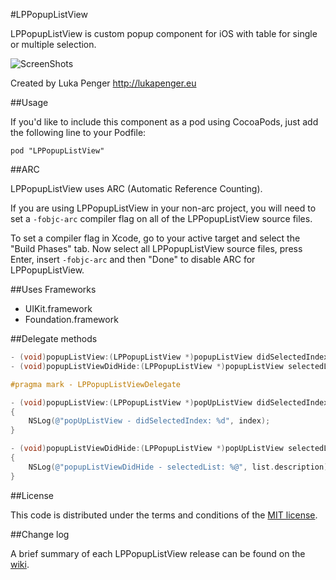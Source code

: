 #LPPopupListView

LPPopupListView is custom popup component for iOS with table for single or multiple selection.

![ScreenShots](ScreenShots/img1.png)

Created by Luka Penger
http://lukapenger.eu

##Usage

If you'd like to include this component as a pod using CocoaPods, just add the following line to your Podfile:

`pod "LPPopupListView"`

##ARC

LPPopupListView uses ARC (Automatic Reference Counting).

If you are using LPPopupListView in your non-arc project, you will need to set a `-fobjc-arc` compiler flag on all of the LPPopupListView source files.

To set a compiler flag in Xcode, go to your active target and select the "Build Phases" tab. Now select all LPPopupListView source files, press Enter, insert `-fobjc-arc` and then "Done" to disable ARC for LPPopupListView.

##Uses Frameworks

* UIKit.framework
* Foundation.framework

##Delegate methods

```objective-c
- (void)popupListView:(LPPopupListView *)popupListView didSelectedIndex:(NSInteger)index;
- (void)popupListViewDidHide:(LPPopupListView *)popupListView selectedList:(NSArray *)list;
```

```objective-c
#pragma mark - LPPopupListViewDelegate

- (void)popupListView:(LPPopupListView *)popUpListView didSelectedIndex:(NSInteger)index
{
    NSLog(@"popUpListView - didSelectedIndex: %d", index);
}

- (void)popupListViewDidHide:(LPPopupListView *)popUpListView selectedList:(NSArray *)list
{
    NSLog(@"popupListViewDidHide - selectedList: %@", list.description);
}
```

##License

This code is distributed under the terms and conditions of the [MIT license](https://github.com/luka1995/LPPopupListView/blob/master/LICENSE).

##Change log

A brief summary of each LPPopupListView release can be found on the [wiki](https://github.com/luka1995/LPPopupListView/wiki/Change-log).
